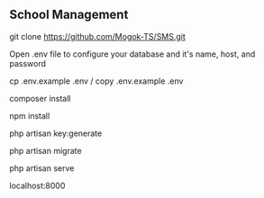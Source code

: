 
## School Management

git clone https://github.com/Mogok-TS/SMS.git

Open .env file to configure your database and it's name, host, and password

cp .env.example .env / copy .env.example .env

composer install

npm install

php artisan key:generate

php artisan migrate

php artisan serve

localhost:8000